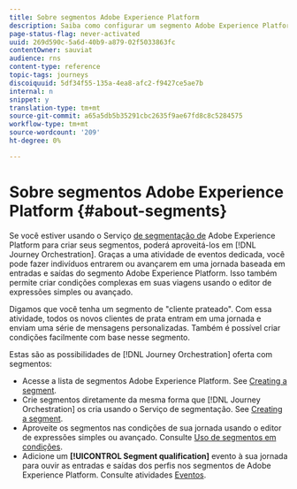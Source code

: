 ```yaml
---
title: Sobre segmentos Adobe Experience Platform
description: Saiba como configurar um segmento Adobe Experience Platform
page-status-flag: never-activated
uuid: 269d590c-5a6d-40b9-a879-02f5033863fc
contentOwner: sauviat
audience: rns
content-type: reference
topic-tags: journeys
discoiquuid: 5df34f55-135a-4ea8-afc2-f9427ce5ae7b
internal: n
snippet: y
translation-type: tm+mt
source-git-commit: a65a5db5b35291cbc2635f9ae67fd8c8c5284575
workflow-type: tm+mt
source-wordcount: '209'
ht-degree: 0%

---
```



# Sobre segmentos Adobe Experience Platform {#about-segments}

Se você estiver usando o Serviço [de segmentação de](https://docs.adobe.com/content/help/en/experience-platform/segmentation/home.html) Adobe Experience Platform para criar seus segmentos, poderá aproveitá-los em [!DNL Journey Orchestration]. Graças a uma atividade de eventos dedicada, você pode fazer indivíduos entrarem ou avançarem em uma jornada baseada em entradas e saídas do segmento Adobe Experience Platform. Isso também permite criar condições complexas em suas viagens usando o editor de expressões simples ou avançado.

Digamos que você tenha um segmento de &quot;cliente prateado&quot;. Com essa atividade, todos os novos clientes de prata entram em uma jornada e enviam uma série de mensagens personalizadas. Também é possível criar condições facilmente com base nesse segmento.

Estas são as possibilidades de [!DNL Journey Orchestration] oferta com segmentos:

* Acesse a lista de segmentos Adobe Experience Platform. See [Creating a segment](../segment/creating-a-segment.md).
* Crie segmentos diretamente da mesma forma que [!DNL Journey Orchestration] os cria usando o Serviço de segmentação. See [Creating a segment](../segment/creating-a-segment.md).
* Aproveite os segmentos nas condições de sua jornada usando o editor de expressões simples ou avançado. Consulte [Uso de segmentos em condições](../segment/using-a-segment.md).
* Adicione um **[!UICONTROL Segment qualification]** evento à sua jornada para ouvir as entradas e saídas dos perfis nos segmentos de Adobe Experience Platform. Consulte atividades [Eventos](../building-journeys/segment-qualification-events.md).

